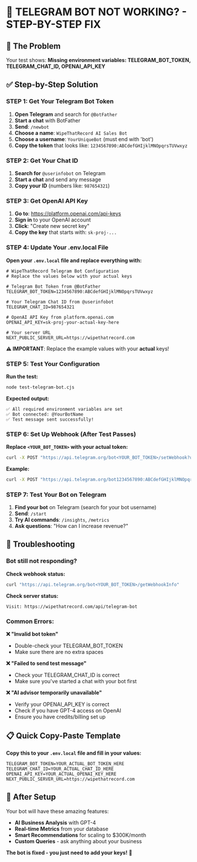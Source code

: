 # 🔧 TELEGRAM BOT NOT WORKING? - STEP-BY-STEP FIX

## 🚨 The Problem
Your test shows: **Missing environment variables: TELEGRAM_BOT_TOKEN, TELEGRAM_CHAT_ID, OPENAI_API_KEY**

## ✅ Step-by-Step Solution

### STEP 1: Get Your Telegram Bot Token

1. **Open Telegram** and search for `@BotFather`
2. **Start a chat** with BotFather
3. **Send**: `/newbot`
4. **Choose a name**: `WipeThatRecord AI Sales Bot`
5. **Choose a username**: `YourUniqueBot` (must end with 'bot')
6. **Copy the token** that looks like: `1234567890:ABCdefGHIjklMNOpqrsTUVwxyz`

### STEP 2: Get Your Chat ID

1. **Search for** `@userinfobot` on Telegram
2. **Start a chat** and send any message
3. **Copy your ID** (numbers like: `987654321`)

### STEP 3: Get OpenAI API Key

1. **Go to**: https://platform.openai.com/api-keys
2. **Sign in** to your OpenAI account
3. **Click**: "Create new secret key"
4. **Copy the key** that starts with: `sk-proj-...`

### STEP 4: Update Your .env.local File

**Open your `.env.local` file and replace everything with:**

```env
# WipeThatRecord Telegram Bot Configuration
# Replace the values below with your actual keys

# Telegram Bot Token from @BotFather
TELEGRAM_BOT_TOKEN=1234567890:ABCdefGHIjklMNOpqrsTUVwxyz

# Your Telegram Chat ID from @userinfobot
TELEGRAM_CHAT_ID=987654321

# OpenAI API Key from platform.openai.com
OPENAI_API_KEY=sk-proj-your-actual-key-here

# Your server URL
NEXT_PUBLIC_SERVER_URL=https://wipethatrecord.com
```

**⚠️ IMPORTANT**: Replace the example values with your **actual** keys!

### STEP 5: Test Your Configuration

**Run the test:**
```bash
node test-telegram-bot.cjs
```

**Expected output:**
```
✅ All required environment variables are set
✅ Bot connected: @YourBotName
✅ Test message sent successfully!
```

### STEP 6: Set Up Webhook (After Test Passes)

**Replace `<YOUR_BOT_TOKEN>` with your actual token:**

```bash
curl -X POST "https://api.telegram.org/bot<YOUR_BOT_TOKEN>/setWebhook?url=https://wipethatrecord.com/api/telegram-bot"
```

**Example:**
```bash
curl -X POST "https://api.telegram.org/bot1234567890:ABCdefGHIjklMNOpqrsTUVwxyz/setWebhook?url=https://wipethatrecord.com/api/telegram-bot"
```

### STEP 7: Test Your Bot on Telegram

1. **Find your bot** on Telegram (search for your bot username)
2. **Send**: `/start`
3. **Try AI commands**: `/insights`, `/metrics`
4. **Ask questions**: "How can I increase revenue?"

## 🔧 Troubleshooting

### Bot still not responding?

**Check webhook status:**
```bash
curl "https://api.telegram.org/bot<YOUR_BOT_TOKEN>/getWebhookInfo"
```

**Check server status:**
```
Visit: https://wipethatrecord.com/api/telegram-bot
```

### Common Errors:

**❌ "Invalid bot token"**
- Double-check your TELEGRAM_BOT_TOKEN
- Make sure there are no extra spaces

**❌ "Failed to send test message"**
- Check your TELEGRAM_CHAT_ID is correct
- Make sure you've started a chat with your bot first

**❌ "AI advisor temporarily unavailable"**
- Verify your OPENAI_API_KEY is correct
- Check if you have GPT-4 access on OpenAI
- Ensure you have credits/billing set up

## 📋 Quick Copy-Paste Template

**Copy this to your `.env.local` file and fill in your values:**

```env
TELEGRAM_BOT_TOKEN=YOUR_ACTUAL_BOT_TOKEN_HERE
TELEGRAM_CHAT_ID=YOUR_ACTUAL_CHAT_ID_HERE  
OPENAI_API_KEY=YOUR_ACTUAL_OPENAI_KEY_HERE
NEXT_PUBLIC_SERVER_URL=https://wipethatrecord.com
```

## 🚀 After Setup

Your bot will have these amazing features:
- **AI Business Analysis** with GPT-4
- **Real-time Metrics** from your database
- **Smart Recommendations** for scaling to $300K/month
- **Custom Queries** - ask anything about your business

**The bot is fixed - you just need to add your keys!** 🎉 
